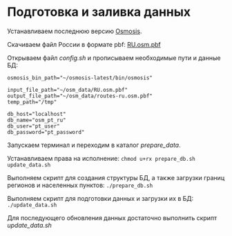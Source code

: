 # Подготовка и заливка данных
Устанавливаем последнюю версию [Osmosis](http://wiki.openstreetmap.org/wiki/Osmosis/Installation).

Скачиваем файл России в формате pbf: [RU.osm.pbf](http://data.gis-lab.info/osm_dump/dump/latest/RU.osm.pbf)

Открываем файл *config.sh* и прописываем необходимые пути и данные БД:
```
osmosis_bin_path="~/osmosis-latest/bin/osmosis"

input_file_path="~/osm_data/RU.osm.pbf"
output_file_path="~/osm_data/routes-ru.osm.pbf"
temp_path="/tmp"

db_host="localhost"
db_name="osm_pt_ru"
db_user="pt_user"
db_password="pt_password"
```

Запускаем терминал и переходим в каталог *prepare_data*.

Устанавливаем права на исполнение:
`chmod u+rx prepare_db.sh update_data.sh`

Выполняем скрипт для создания структуры БД, а также загрузки границ регионов и населенных пунктов:
`./prepare_db.sh`

Выполняем скрипт для подготовки данных и загрузки их в БД:
`./update_data.sh`

Для последующего обновления данных достаточно выполнить скрипт *update_data.sh*
